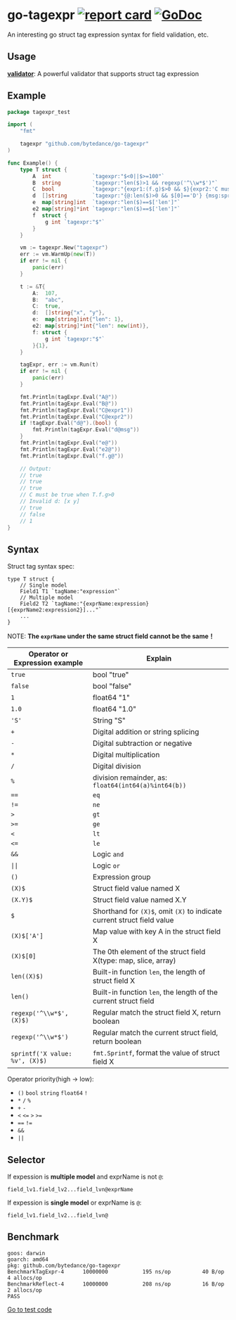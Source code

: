 # go-tagexpr [![report card](https://goreportcard.com/badge/github.com/bytedance/go-tagexpr?style=flat-square)](http://goreportcard.com/report/bytedance/go-tagexpr) [![GoDoc](https://img.shields.io/badge/godoc-reference-blue.svg?style=flat-square)](http://godoc.org/github.com/bytedance/go-tagexpr)

An interesting go struct tag expression syntax for field validation, etc.

## Usage

**[validator](https://github.com/bytedance/go-tagexpr/tree/master/validator)**: A powerful validator that supports struct tag expression


## Example

```go
package tagexpr_test

import (
	"fmt"

	tagexpr "github.com/bytedance/go-tagexpr"
)

func Example() {
	type T struct {
		A  int             `tagexpr:"$<0||$>=100"`
		B  string          `tagexpr:"len($)>1 && regexp('^\\w*$')"`
		C  bool            `tagexpr:"{expr1:(f.g)$>0 && $}{expr2:'C must be true when T.f.g>0'}"`
		d  []string        `tagexpr:"{@:len($)>0 && $[0]=='D'} {msg:sprintf('Invalid d: %v',$)}"`
		e  map[string]int  `tagexpr:"len($)==$['len']"`
		e2 map[string]*int `tagexpr:"len($)==$['len']"`
		f  struct {
			g int `tagexpr:"$"`
		}
	}

	vm := tagexpr.New("tagexpr")
	err := vm.WarmUp(new(T))
	if err != nil {
		panic(err)
	}

	t := &T{
		A:  107,
		B:  "abc",
		C:  true,
		d:  []string{"x", "y"},
		e:  map[string]int{"len": 1},
		e2: map[string]*int{"len": new(int)},
		f: struct {
			g int `tagexpr:"$"`
		}{1},
	}

	tagExpr, err := vm.Run(t)
	if err != nil {
		panic(err)
	}

	fmt.Println(tagExpr.Eval("A@"))
	fmt.Println(tagExpr.Eval("B@"))
	fmt.Println(tagExpr.Eval("C@expr1"))
	fmt.Println(tagExpr.Eval("C@expr2"))
	if !tagExpr.Eval("d@").(bool) {
		fmt.Println(tagExpr.Eval("d@msg"))
	}
	fmt.Println(tagExpr.Eval("e@"))
	fmt.Println(tagExpr.Eval("e2@"))
	fmt.Println(tagExpr.Eval("f.g@"))

	// Output:
	// true
	// true
	// true
	// C must be true when T.f.g>0
	// Invalid d: [x y]
	// true
	// false
	// 1
}
```

## Syntax

Struct tag syntax spec:

```
type T struct {
	// Single model
    Field1 T1 `tagName:"expression"`
	// Multiple model
    Field2 T2 `tagName:"{exprName:expression} [{exprName2:expression2}]..."`
    ...
}
```

NOTE: **The `exprName` under the same struct field cannot be the same！**

|Operator or Expression example|Explain|
|-----|---------|
|`true`|bool "true"|
|`false`|bool "false"|
|`1`|float64 "1"|
|`1.0`|float64 "1.0"|
|`'S'`|String "S"|
|`+`|Digital addition or string splicing|
|`-`|Digital subtraction or negative|
|`*`|Digital multiplication|
|`/`|Digital division|
|`%`|division remainder, as: `float64(int64(a)%int64(b))`|
|`==`|`eq`|
|`!=`|`ne`|
|`>`|`gt`|
|`>=`|`ge`|
|`<`|`lt`|
|`<=`|`le`|
|`&&`|Logic `and`|
|`\|\|`|Logic `or`|
|`()`|Expression group|
|`(X)$`|Struct field value named X|
|`(X.Y)$`|Struct field value named X.Y|
|`$`|Shorthand for `(X)$`, omit `(X)` to indicate current struct field value|
|`(X)$['A']`|Map value with key A in the struct field X|
|`(X)$[0]`|The 0th element of the struct field X(type: map, slice, array)|
|`len((X)$)`|Built-in function `len`, the length of struct field X|
|`len()`|Built-in function `len`, the length of the current struct field|
|`regexp('^\\w*$', (X)$)`|Regular match the struct field X, return boolean|
|`regexp('^\\w*$')`|Regular match the current struct field, return boolean|
|`sprintf('X value: %v', (X)$)`|`fmt.Sprintf`, format the value of struct field X|

<!-- |`(X)$k`|Traverse each element key of the struct field X(type: map, slice, array)|
|`(X)$v`|Traverse each element value of the struct field X(type: map, slice, array)| -->

<!-- |`&`|Integer bitwise `and`|
|`\|`|Integer bitwise `or`|
|`^`|Integer bitwise `not` or `xor`|
|`&^`|Integer bitwise `clean`|
|`<<`|Integer bitwise `shift left`|
|`>>`|Integer bitwise `shift right`| -->

Operator priority(high -> low):
* `()` `bool` `string` `float64` `!`
* `*` `/` `%`
* `+` `-`
* `<` `<=` `>` `>=`
* `==` `!=`
* `&&`
* `||`

## Selector

If expession is **multiple model** and exprName is not `@`:

```
field_lv1.field_lv2...field_lvn@exprName
```

If expession is **single model** or exprName is `@`:

```
field_lv1.field_lv2...field_lvn@
```

## Benchmark

```
goos: darwin
goarch: amd64
pkg: github.com/bytedance/go-tagexpr
BenchmarkTagExpr-4   	10000000	       195 ns/op	      40 B/op	       4 allocs/op
BenchmarkReflect-4   	10000000	       208 ns/op	      16 B/op	       2 allocs/op
PASS
```

[Go to test code](https://github.com/bytedance/go-tagexpr/blob/master/tagexpr_test.go#L9-L56)